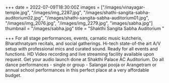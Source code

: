 +++
date = 2022-07-09T18:30:00Z
images = ["/images/vinayagar-temple.jpg", "/images/img_2287.jpg", "/images/shathi-sangita-sabha-auditorium02.jpg", "/images/shathi-sangita-sabha-auditorium01.jpg", "/images/img_2076.jpg", "/images/img_2279.jpg", "images/sabha.jpg"]
thumbnail = "/images/sabha.jpg"
title = "Shakthi Sangita Sabha Auditorium "

+++
For all stage performances, events, carnatic music kutcheris, Bharathnatyam recitals, and social gatherings. Hi-tech state-of-the art A/V setup with professional mics and curated sound. Ready for all events and functions. HD Video recording and live streaming facility available upon request. Get your audio launch done at Shakthi Palace AC Auditorium. Do all dance performances - single or group - Salangai pooja or Arangetram or annual school performances in this perfect place at a very affordable budget. 